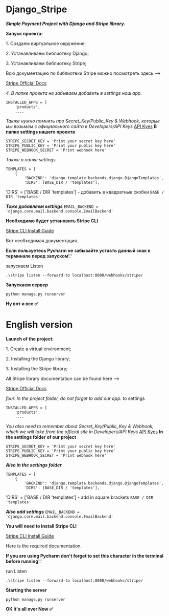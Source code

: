 # Django_Stripe
__*Simple Payment Project  with Django and Stripe library.*__

**Запуск проекта:**


<div>
    <p>1. Создаем виртуальное окружение;</p>
    <p>2. Устанавливаем библиотеку Django;</p>
    <p>3. Устанавливаем библиотеку Stripe;</p>
    <p>Всю документацию по библиотеки Stripe можно посмотреть здесь --></p>
    <p><a href="https://stripe.com/docs/checkout/quickstart">Stripe Official Docs</a></p>
</div>

*4. В папке проекта не забываем добавить в settings наш app.*

```
INSTALLED_APPS = [
    'products',
    ....
```

*Также нужно помнить про Secret_Key/Public_Key & Webhook, которые мы возьмем с официального сайта в Developers/API Keys* <a href='https://dashboard.stripe.com/test/apikeys'> API Kyes</a>
**В папке settings нашего проекта**
```
STRIPE_SECRET_KEY = 'Print your secret key here'
STRIPE_PUBLIC_KEY = 'Print your public key here'
STRIPE_WEBHOOK_SECRET = 'Print webhook here'

```

*Также в папке settings*
```
TEMPLATES = [
    {
        'BACKEND': 'django.template.backends.django.DjangoTemplates',
        'DIRS': [BASE_DIR / 'templates'],
```
'DIRS' = ['BASE / DIR 'templates'] - добавить в квадратные скобки `BASE / DIR 'templates'`

__*Тоже добавляем settings*__
`EMAIL_BACKEND = 'django.core.mail.backend.console.EmailBackend'`

**Необходимо будет установить Stripe CLI**
<p><a href='https://stripe.com/docs/stripe-cli#install'> Stripe CLI Install Guide</a></p>
<p>Вот необходимая документация.</p>

__Если пользуетесь Pycharm не забывайте уставть данный знак в терминале перед запуском'.\'__

<p>запускаем Listen</p>

```
.\stripe listen --forward-to localhost:8000/webhooks/stripe/

```
**Запускаем сервер**

```
python manage.py runserver
```

**Ну вот и все 
:white_check_mark:**


# English version

**Launch of the project:**
<div>
    <p>1. Create a virtual environment;</p>
    <p>2. Installing the Django library;</p>
    <p>3. Installing the Stripe library;</p>
    <p>All Stripe library documentation can be found here --></p>
    <p><a href="https://stripe.com/docs/checkout/quickstart">Stripe Official Docs</a></p>
</div>

*four. In the project folder, do not forget to add our app.* to settings

```
INSTALLED_APPS = [
    'products',
    ....
```

*You also need to remember about Secret_Key/Public_Key & Webhook, which we will take from the official site in Developers/API Keys* <a href='https://dashboard.stripe.com/test/apikeys'> API Kyes</a>
**In the settings folder of our project**
```
STRIPE_SECRET_KEY = 'Print your secret key here'
STRIPE_PUBLIC_KEY = 'Print your public key here'
STRIPE_WEBHOOK_SECRET = 'Print webhook here'

```

__*Also in the settings folder*__
```
TEMPLATES = [
    {
        'BACKEND': 'django.template.backends.django.DjangoTemplates',
        'DIRS': [BASE_DIR / 'templates'],
```
'DIRS' = ['BASE / DIR 'templates'] - add in square brackets `BASE / DIR 'templates'`

__*Also add settings*__
`EMAIL_BACKEND = 'django.core.mail.backend.console.EmailBackend'`

**You will need to install Stripe CLI**
<p><a href='https://stripe.com/docs/stripe-cli#install'> Stripe CLI Install Guide</a></p>
<p>Here is the required documentation.</p>

__If you are using Pycharm don't forget to set this character in the terminal before running'.\'__

<p>run Listen</p>

```
.\stripe listen --forward-to localhost:8000/webhooks/stripe/

```
**Starting the server**

```
python manage.py runserver
```

**OK it's all over Now
:white_check_mark:**
